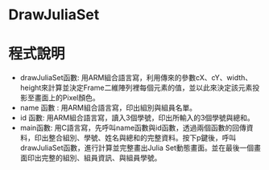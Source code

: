 # DrawJuliaSet

# 程式說明
- drawJuliaSet函數: 用ARM組合語言寫，利用傳來的參數cX、cY、width、height來計算並決定Frame二維陣列裡每個元素的值，並以此來決定該元素投影至畫面上的Pixel顏色。
- name 函數 : 用ARM組合語言寫，印出組別與組員名單。
- id 函數: 用ARM組合語言寫，讀入3個學號，印出所輸入的3個學號與總和。
- main函數: 用C語言寫，先呼叫name函數與id函數，透過兩個函數的回傳資料，印出整合組別、學號、姓名與總和的完整資料。按下p鍵後，呼叫drawJuliaSet函數，進行計算並完整畫出Julia Set動態畫面。並在最後一個畫面印出完整的組別、組員資訊、與組員學號。


